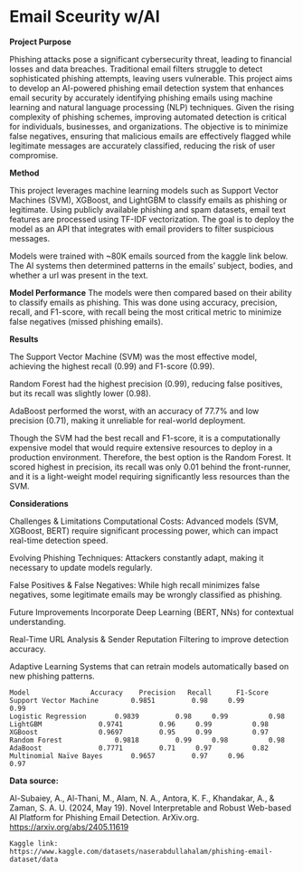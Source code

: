 # Email Sceurity w/AI

**Project Purpose**

Phishing attacks pose a significant cybersecurity threat, leading to financial losses and data breaches. Traditional email filters struggle to detect sophisticated phishing attempts, leaving users vulnerable. This project aims to develop an AI-powered phishing email detection system that enhances email security by accurately identifying phishing emails using machine learning and natural language processing (NLP) techniques. Given the rising complexity of phishing schemes, improving automated detection is critical for individuals, businesses, and organizations. The objective is to minimize false negatives, ensuring that malicious emails are effectively flagged while legitimate messages are accurately classified, reducing the risk of user compromise.

**Method**

This project leverages machine learning models such as Support Vector Machines (SVM), XGBoost, and LightGBM to classify emails as phishing or legitimate. Using publicly available phishing and spam datasets, email text features are processed using TF-IDF vectorization. The goal is to deploy the model as an API that integrates with email providers to filter suspicious messages.

Models were trained with ~80K emails sourced from the kaggle link below. The AI systems then determined patterns in the emails’
subject, bodies, and whether a url was present in the text. 

**Model Performance**
The models were then compared based on their ability to classify emails as phishing. This was done using accuracy, precision,
recall, and F1-score, with recall being the most critical metric to minimize false negatives (missed phishing emails).

**Results**

The Support Vector Machine (SVM) was the most effective model, achieving the highest recall (0.99) and F1-score (0.99).

Random Forest had the highest precision (0.99), reducing false positives, but its recall was slightly lower (0.98).

AdaBoost performed the worst, with an accuracy of 77.7% and low precision (0.71), making it unreliable for real-world deployment.

Though the SVM had the best recall and F1-score, it is a computationally expensive model that would require extensive resources to deploy in a production environment. Therefore, the best option is the Random Forest. It scored highest in precision, its recall was only 0.01 behind the front-runner, and it is a light-weight model requiring significantly less resources than the SVM.

**Considerations**

Challenges & Limitations
Computational Costs: Advanced models (SVM, XGBoost, BERT) require significant processing power, which can impact real-time detection speed.

Evolving Phishing Techniques: Attackers constantly adapt, making it necessary to update models regularly. 

False Positives & False Negatives: While high recall minimizes false negatives, some legitimate emails may be wrongly classified as phishing.

Future Improvements
Incorporate Deep Learning (BERT, NNs) for contextual understanding.

Real-Time URL Analysis & Sender Reputation Filtering to improve detection accuracy.

Adaptive Learning Systems that can retrain models automatically based on new phishing patterns.


	Model				Accuracy	Precision 	Recall      F1-Score
	Support Vector Machine		  0.9851	     0.98	  0.99	        0.99
	Logistic Regression		  0.9839	     0.98	  0.99	        0.98
	LightGBM			  0.9741	     0.96	  0.99	        0.98
	XGBoost				  0.9697	     0.95	  0.99	        0.97
	Random Forest			  0.9818	     0.99	  0.98	        0.98
	AdaBoost			  0.7771	     0.71	  0.97	        0.82
	Multinomial Naïve Bayes		  0.9657	     0.97	  0.96	        0.97



**Data source:**

Al-Subaiey, A., Al-Thani, M., Alam, N. A., Antora, K. F., Khandakar, A., & Zaman, S. A. U. (2024, May 19). Novel Interpretable and Robust Web-based AI Platform for Phishing Email Detection. ArXiv.org. https://arxiv.org/abs/2405.11619
 
	Kaggle link: https://www.kaggle.com/datasets/naserabdullahalam/phishing-email-dataset/data
